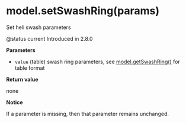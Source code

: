 # model.setSwashRing(params)

Set heli swash parameters

@status current Introduced in 2.8.0

**Parameters**

* `value` (table) swash ring parameters, see [model.getSwashRing()](model.getswashring.md) for table format

**Return value**

none

**Notice**

If a parameter is missing, then that parameter remains unchanged.
